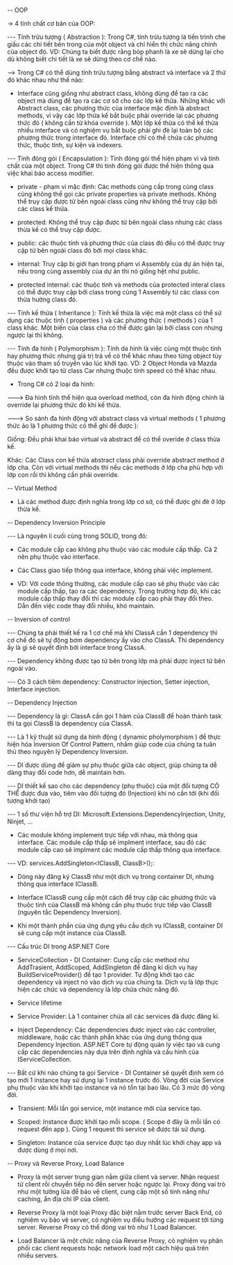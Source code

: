 -- OOP

-> 4 tính chất cơ bản của OOP:

--- Tính trừu tượng ( Abstraction ): Trong C#, tính trừu tượng là tiến trình che giấu các chi tiết bên trong của một object và chỉ hiển thị chức năng chính của object đó. VD: Chúng ta biết được rằng bóp phanh là xe sẽ dừng lại cho dù không biết chi tiết là xe sẽ dừng theo cơ chế nào.

--> Trong C# có thể dùng tính trừu tượng bằng abstract và interface và 2 thứ đó khác nhau như thế nào:

- Interface cũng giống như abstract class, không dùng để tạo ra các object mà dùng để tạo ra các cơ sở cho các lớp kế thửa. Những khác với Abstract class, các phương thức của interface mặc định là abstract methods, vì vậy các lớp thừa kế bắt buộc phải override lại các phương thức đó ( không cần từ khóa override ). Một lớp kế thừa có thể kế thừa nhiều interface và có nghiệm vụ bắt buộc phải ghi đè lại toàn bộ các phương thức trong interface đó. Interface chỉ có thể chứa các phương thức, thuộc tính, sự kiện và indexers.

--- Tính đóng gói ( Encapsulation ): Tính đóng gói thể hiện phạm vi và tính chất của một object. Trong C# thì tính đóng gói được thể hiện thông qua việc khai báo access modifier.

- private - phạm vi mặc định: Các methods cùng cấp trong cùng class cũng không thể gọi các private properties và private methods. Không thể truy cập được từ bên ngoài class cũng như không thể truy cập bởi các class kế thừa.

- protected: Không thể truy cập được từ bên ngoài class nhưng các class thừa kế có thể truy cập được.

- public: các thuộc tính và phương thức của class đó đều có thể được truy cập từ bên ngoài class đó bởi mọi class khác.

- internal: Truy cập bị giới hạn trong phạm vi Assembly của dự án hiện tại, nếu trong cùng assembly của dự án thì nó giống hệt như public.

- protected internal: các thuộc tính và methods của protected interal class có thể được truy cập bởi class trong cùng 1 Assembly từ các class con thừa hưởng class đó.

--- Tính kế thừa ( Inheritance ): Tính kế thừa là việc mà một class có thể sử dụng các thuộc tính ( properties ) và các phương thức ( methods ) của 1 class khác. Một biến của class cha có thể được gán lại bởi class con nhưng ngược lại thì không.

--- Tính đa hình ( Polymorphism ): Tính da hình là việc cùng một thuộc tính hay phương thức nhưng giá trị trả về có thể khác nhau theo từng object tùy thuộc vào tham số truyền vào lúc khởi tạo. VD: 2 Object Honda và Mazda đều được khởi tạo từ class Car nhưng thuộc tính speed có thể khác nhau.

- Trong C# có 2 loại đa hình:

---> Đa hình tĩnh thể hiện qua overload method, còn đa hình động chính là override lại phương thức đó khi kế thừa.

---> So sánh đa hình động với abstract class và virtual methods ( 1 phương thức ảo là 1 phương thức có thể ghi đề được ):

Giống: Đều phải khai báo virtual và abstract để có thể overide ở class thừa kế.

Khác: Các Class con kế thừa abstract class phải override abstract method ở lớp cha. Còn với virtual methods thì nếu các methods ở lớp cha phù hợp với lớp con rồi thì không cần phải override.

-- Virtual Method

- Là các method được định nghĩa trong lớp cơ sở, có thể được ghi đè ở lớp thừa kế.

-- Dependency Inversion Principle

--- Là nguyên lí cuối cùng trong SOLID, trong đó:

- Các module cấp cao không phụ thuộc vào các module cấp thấp. Cả 2 nên phụ thuộc vào interface.

- Các Class giao tiếp thông qua interface, không phải việc implement.

- VD: Với code thông thường, các module cấp cao sẽ phụ thuộc vào các module cấp thấp, tạo ra các dependency. Trong trường hợp đó, khi các module cấp thấp thay đổi thì các module cấp cao phải thay đổi theo. Dẫn đến việc code thay đổi nhiều, khó maintain.

-- Inversion of control

--- Chúng ta phải thiết kế ra 1 cơ chế mà khi ClassA cần 1 dependency thì cơ chế đó sẽ tự động bơm dependency ấy vào cho ClassA. Thì dependency ấy là gì sẽ quyết định bởi interface trong ClassA.

--- Dependency không được tạo từ bên trong lớp mà phải được inject từ bên ngoài vào.

--- Có 3 cách tiêm dependency: Constructor injection, Setter injection, Interface injection.

-- Dependency Injection

--- Dependency là gì: ClassA cần gọi 1 hàm của ClassB để hoàn thành task thì ta gọi ClassB là dependency của ClassA.

--- Là 1 kỹ thuật sử dụng da hình động ( dynamic pholymorphism ) để thực hiện hóa Inversion Of Control Pattern, nhắm giúp code của chúng ta tuân thủ theo nguyên lý Dependency Inversion.

--- DI được dùng để giảm sự phụ thuộc giữa các object, giúp chúng ta dễ dàng thay đổi code hơn, dễ maintain hơn.

--- DI thiết kế sao cho các dependency (phụ thuộc) của một đối tượng CÓ THỂ được đưa vào, tiêm vào đối tượng đó (Injection) khi nó cần tới (khi đối tượng khởi tạo)

--- 1 số thư viện hỗ trợ DI: Microsoft.Extensions.DependencyInjection, Unity, Ninjet, ...

- Các module không implement trực tiếp với nhau, mà thông qua interface. Các module cấp thấp sẽ implment interface, sau đó các module cấp cao sẽ implment các module cấp thấp thông qua interface.

--- VD: services.AddSingleton<IClassB, ClassB>();:

- Dòng này đăng ký ClassB như một dịch vụ trong container DI, nhưng thông qua interface IClassB.

- Interface IClassB cung cấp một cách để truy cập các phương thức và thuộc tính của ClassB mà không cần phụ thuộc trực tiếp vào ClassB (nguyên tắc Dependency Inversion).

- Khi một thành phần của ứng dụng yêu cầu dịch vụ IClassB, container DI sẽ cung cấp một instance của ClassB.

--- Cấu trúc DI trong ASP.NET Core

- ServiceCollection - DI Container: Cung cấp các method như AddTrasient, AddScoped, AddSingleton để đăng kí dịch vụ hay BuildServiceProvider() để tạo 1 provider. Tự động khởi tạo các dependency và inject nó vào dịch vụ của chúng ta. Dịch vụ là lớp thực hiện các chức và dependency là lớp chứa chức năng đó.

- Service lifetime

- Service Provider: Là 1 container chứa all các services đã được đăng kí.

- Inject Dependency: Các dependencies được inject vào các controller, middleware, hoặc các thành phần khác của ứng dụng thông qua Dependency Injection. ASP.NET Core tự động quản lý việc tạo và cung cấp các dependencies này dựa trên định nghĩa và cấu hình của IServiceCollection.

--- Bất cứ khi nào chúng ta gọi Service - DI Container sẽ quyết định xem có tạo mới 1 instance hay sử dụng lại 1 instance trước đó. Vòng đời của Service phụ thuộc vào khi khởi tạo instance và nó tồn tại bao lâu. Có 3 mức độ vòng đời.

- Transient: Mỗi lần gọi service, một instance mới của service tạo.

- Scoped: Instance được khởi tạo mỗi scope. ( Scope ở đây là mỗi lần có request đến app ). Cùng 1 request thì service sẽ được tái sử dụng.

- Singleton: Instance của service được tạo duy nhất lúc khởi chạy app và được dùng ở mọi nơi.

-- Proxy và Reverse Proxy, Load Balance

- Proxy là một server trung gian nằm giữa client và server. Nhận request từ client rồi chuyển tiếp nó đến server hoặc ngược lại. Proxy đóng vai trò như một tường lửa để bảo vệ client, cung cấp một số tính năng như caching, ẩn địa chỉ IP của client.

- Reverse Proxy là một loại Proxy đặc biệt nằm trước server Back End, có nghiệm vụ bảo vệ server, có nghiệm vụ điều hướng các request tới từng server. Reverse Proxy có thể đóng vai trò như 1 Load Balancer.

- Load Balancer là một chức năng của Reverse Proxy, có nghiệm vụ phân phối các client requests hoặc network load một cách hiệu quả trên nhiều servers.
